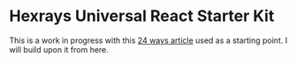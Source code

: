# Hexrays Universal React Starter Kit

This is a work in progress with this [24 ways article](https://24ways.org/2015/universal-react/) used as a starting point. I will build upon it from here.